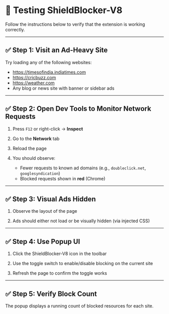 # 🧪 Testing ShieldBlocker-V8

Follow the instructions below to verify that the extension is working correctly.

---

## ✅ Step 1: Visit an Ad-Heavy Site

Try loading any of the following websites:

- https://timesofindia.indiatimes.com
- https://cricbuzz.com
- https://weather.com
- Any blog or news site with banner or sidebar ads

---

## ✅ Step 2: Open Dev Tools to Monitor Network Requests

1. Press `F12` or right-click → **Inspect**

2. Go to the **Network** tab

3. Reload the page

4. You should observe:
   - Fewer requests to known ad domains (e.g., `doubleclick.net`, `googlesyndication`)
   - Blocked requests shown in **red** (Chrome)

---

## ✅ Step 3: Visual Ads Hidden

1. Observe the layout of the page

2. Ads should either not load or be visually hidden (via injected CSS)

---

## ✅ Step 4: Use Popup UI

1. Click the ShieldBlocker-V8 icon in the toolbar

2. Use the toggle switch to enable/disable blocking on the current site

3. Refresh the page to confirm the toggle works

---

## ✅ Step 5: Verify Block Count

The popup displays a running count of blocked resources for each site.
